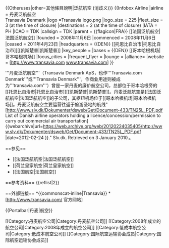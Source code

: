 {{Otheruses|other=其他條目說明|泛航航空 (消歧义)}}
{{Infobox Airline
|airline = 丹麦泛航航空 <br> Transavia Denmark
|logo =Transavia logo.png
|logo_size = 225
|fleet_size = 3 (at the time of closure)
|destinations = 2 (at the time of closure)
|IATA = PH
|ICAO = TDK
|callsign = TDK
|parent = {{flagicon|FRA}} [[法国泛航航空|法国泛航航空]]
|founded = 2008年11月6日
|commenced = 2008年11月6日
|ceased = 2011年4月23日
|headquarters = {{DEN}} [[托恩比自治市|托恩比自治市]][[凯斯楚普|凯斯楚普]]
|key_people =
|bases = {{DEN}} [[哥本哈根机场|哥本哈根机场]]
|focus_cities = 
|frequent_flyer =
|lounge =
|alliance=
|website = [http://www.transavia.com www.transavia.com]
}}

'''丹麦泛航航空'''（Transavia Denmark ApS，也作'''Transavia.com Denmark'''或'''Transavia Denmark'''，作商业用途则被成为'''transavia.com'''）曾是一家丹麦的廉价航空公司，总部位于哥本哈根旁的[[托恩比自治市|托恩比自治市]][[凯斯楚普|凯斯楚普]]。丹麦泛航航空是[[法国泛航航空|法国泛航航空]]的子公司，其枢纽机场位于[[哥本哈根机场|哥本哈根机场]]。丹麦泛航航空主要运营往返于旅游圣地的航线<ref>"[http://www.slv.dk/Dokumenter/dsweb/Get/Document-433/TN25L_PDF.pdf List of Danish airline operators holding a licence/concession/permission to carry out commercial air transportation] {{webarchive|url=https://web.archive.org/web/20120224035405/http://www.slv.dk/Dokumenter/dsweb/Get/Document-433/TN25L_PDF.pdf |date=2012-02-24 }}." Slv.dk. Retrieved on 3 January 2010.</ref>。

==参见==
* [[法国泛航航空|法国泛航航空]]
* [[荷兰皇家航空|荷兰皇家航空]]
* [[法国航空|法国航空]]


==参考资料==
{{reflist|2}}

==外部链接==
*{{commonscat-inline|Transavia}}
*[http://www.transavia.com/ 官方网站]

{{Portalbar|丹麦|航空}}

[[Category:丹麦航空公司|Category:丹麦航空公司]]
[[Category:2008年成立的航空公司|Category:2008年成立的航空公司]]
[[Category:低成本航空公司|Category:低成本航空公司]]
[[Category:国际航空运输协会成员|Category:国际航空运输协会成员]]